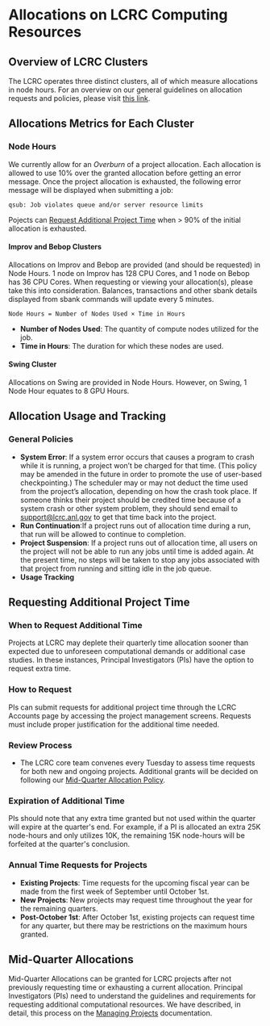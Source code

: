 # Allocations on LCRC Computing Resources

## Overview of LCRC Clusters

The LCRC operates three distinct clusters, all of which measure allocations in node hours.
For an overview on our general guidelines on allocation requests and policies, please visit [this link](https://docs.lcrc.anl.gov/best-practices-and-policies/allocation-request-policy/).

## Allocations Metrics for Each Cluster

### Node Hours

We currently allow for an *Overburn* of a project allocation. Each allocation is allowed to use 10% over the granted allocation before getting an error message. Once the project allocation is exhausted, the following error message will be displayed when submitting a job:

`qsub: Job violates queue and/or server resource limits`

Pojects can [Request Additional Project Time](https://docs.lcrc.anl.gov/account-project-management/project-management/#mid-quarter-allocations) when > 90% of the initial allocation is exhausted.

#### Improv and Bebop Clusters

Allocations on Improv and Bebop are provided (and should be requested) in Node Hours. 1 node on Improv has 128 CPU Cores, and 1 node on Bebop has 36 CPU Cores. When requesting or viewing your allocation(s), please take this into consideration. Balances, transactions and other sbank details displayed from sbank commands will update every 5 minutes.

`Node Hours = Number of Nodes Used × Time in Hours`

- **Number of Nodes Used**: The quantity of compute nodes utilized for the job.
- **Time in Hours**: The duration for which these nodes are used.

#### Swing Cluster

Allocations on Swing are provided in Node Hours. However, on Swing, 1 Node Hour equates to 8 GPU Hours.

## Allocation Usage and Tracking

### General Policies

- **System Error**: If a system error occurs that causes a program to crash while it is running, a project won’t be charged for that time. (This policy may be amended in the future in order to promote the use of user-based checkpointing.) The scheduler may or may not deduct the time used from the project’s allocation, depending on how the crash took place. If someone thinks their project should be credited time because of a system crash or other system problem, they should send email to <support@lcrc.anl.gov> to get that time back into the project.
- **Run Continuation**:If a project runs out of allocation time during a run, that run will be allowed to continue to completion.
- **Project Suspension**: If a project runs out of allocation time, all users on the project will not be able to run any jobs until time is added again. At the present time, no steps will be taken to stop any jobs associated with that project from running and sitting idle in the job queue.
- **Usage Tracking**

## Requesting Additional Project Time

### When to Request Additional Time

Projects at LCRC may deplete their quarterly time allocation sooner than expected due to unforeseen computational demands or additional case studies. In these instances, Principal Investigators (PIs) have the option to request extra time.

### How to Request

PIs can submit requests for additional project time through the LCRC Accounts page by accessing the project management screens. Requests must include proper justification for the additional time needed.

### Review Process

- The LCRC core team convenes every Tuesday to assess time requests for both new and ongoing projects. Additional grants will be decided on following our [Mid-Quarter Allocation Policy](https://docs.lcrc.anl.gov/account-project-management/project-management/#mid-quarter-allocations).

### Expiration of Additional Time

PIs should note that any extra time granted but not used within the quarter will expire at the quarter's end. For example, if a PI is allocated an extra 25K node-hours and only utilizes 10K, the remaining 15K node-hours will be forfeited at the quarter's conclusion.

### Annual Time Requests for Projects

- **Existing Projects**: Time requests for the upcoming fiscal year can be made from the first week of September until October 1st.
- **New Projects**: New projects may request time throughout the year for the remaining quarters.
- **Post-October 1st**: After October 1st, existing projects can request time for any quarter, but there may be restrictions on the maximum hours granted.

## Mid-Quarter Allocations

Mid-Quarter Allocations can be granted for LCRC projects after not previously requesting time or exhausting a current allocation. Principal Investigators (PIs) need to understand the guidelines and requirements for requesting additional computational resources. We have described, in detail, this process on the [Managing Projects](../account-project-management/project-management.md#mid-quarter-allocations) documentation.
